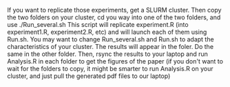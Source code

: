 If you want to replicate those experiments, get a SLURM cluster. 
Then copy the two folders on your cluster, cd you way into one of the two folders, and use ./Run_several.sh 
This script will replicate experiment.R (into experiment1.R, experiment2.R, etc) and will launch each of them using Run.sh. 
You may want to change Run_several.sh and Run.sh to adapt the characteristics of your cluster. 
The results will appear in the foler. 
Do the same in the other folder. 
Then, rsync the results to your laptop and run Analysis.R in each folder to get the figures of the paper (if you don't want to wait for the folders to copy, it might be smarter to run Analysis.R on your cluster, and just pull the generated pdf files to our laptop)
